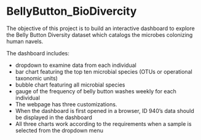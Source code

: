 # BellyButton_BioDivercity



The objective of this project is to build an interactive dashboard to explore the Belly Button Diversity dataset which catalogs the microbes colonizing human navels.

The dashboard includes:

- dropdown to examine data from each individual
- bar chart featuring the top ten microbial species (OTUs or operational taxonomic units)
- bubble chart featuring all microbial species
- gauge of the frequency of belly button washes weekly for each individual
- The webpage has three customizations.
- When the dashboard is first opened in a browser, ID 940’s data should be displayed in the dashboard
- All three charts work according to the requirements when a sample is selected from the dropdown menu
